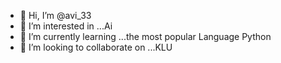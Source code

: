 - 👋 Hi, I’m @avi_33
- 👀 I’m interested in ...Ai
- 🌱 I’m currently learning ...the most popular Language Python
- 💞️ I’m looking to collaborate on ...KLU


<!---
avi2607/avi2607 is a ✨ special ✨ repository because its `README.md` (this file) appears on your GitHub profile.
You can click the Preview link to take a look at your changes.
--->
